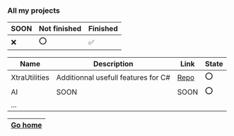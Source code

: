 ### All my projects

| SOON | Not finished | Finished |
|------|--------------|----------|
|❌    |⭕            |✅       |

| Name                      | Description                                 | Link                                                          | State |
|---------------------------|---------------------------------------------|---------------------------------------------------------------|-------|
| XtraUtilities             | Additionnal usefull features for C#         | [Repo](https://github.com/LilTim0/XtraUtilities)              | ⭕    |
| AI                        | SOON                                        | SOON                                                          | ⭕   |
| ...                       |                                             |                                                               |       |                       

| [Go home](https://github.com/LilTim0/LilTim0/blob/main/README.md) |
|-------------------------------------------------------------------|
